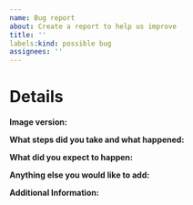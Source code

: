 ```yaml
---
name: Bug report
about: Create a report to help us improve
title: ''
labels:kind: possible bug
assignees: ''
---
```


# Details

**Image version:**

<!-- Note: This should be the docker image version you're referring to -->

**What steps did you take and what happened:**

<!-- Note: This should be a clear and concise description of what the bug is. -->

**What did you expect to happen:**

<!-- Note: This should be a clear and concise description of what you expected to happen. -->

**Anything else you would like to add:**

<!-- Note: Miscellaneous information that will assist in solving the issue. -->

**Additional Information:**

<!-- Note: Anything to give further context to the bug report. -->
